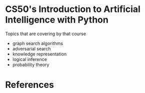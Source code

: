 # CS50's Introduction to Artificial Intelligence with Python
Topics that are covering by that course
<ul>
<li>graph search algorithms </li>
<li>adversarial search</li>
<li>knowledge representation</li>
<li>logical inference</li>
<li>probability theory</li>
  
</ul>

#  References

